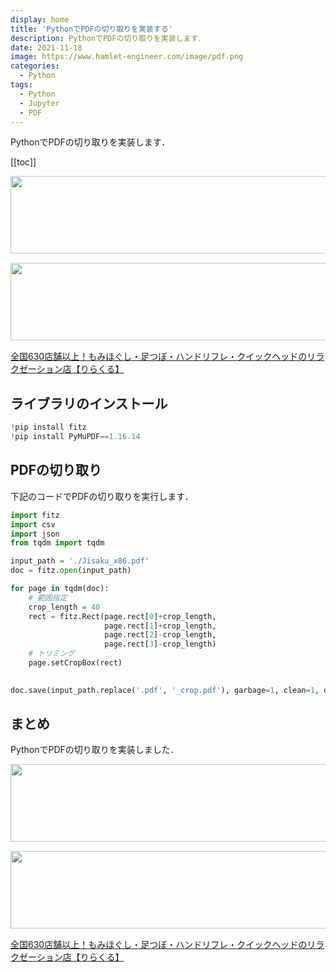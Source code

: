 ```yaml
---
display: home
title: 'PythonでPDFの切り取りを実装する'
description: PythonでPDFの切り取りを実装します．
date: 2021-11-18
image: https://www.hamlet-engineer.com/image/pdf.png
categories: 
  - Python
tags:
  - Python
  - Jupyter
  - PDF
---
```


<!-- https://www.hamlet-engineer.com -->
PythonでPDFの切り取りを実装します．

<!-- more -->

<ClientOnly>
  <CallInArticleAdsense />
</ClientOnly>

[[toc]]

<!-- お名前.com -->
<a href="https://px.a8.net/svt/ejp?a8mat=3HBXCY+4DRW36+50+2HM5Z5" rel="nofollow"><img border="0" width="1000" height="124" alt="" src="https://www27.a8.net/svt/bgt?aid=210508450265&wid=001&eno=01&mid=s00000000018015052000&mc=1"></a><img border="0" width="1" height="1" src="https://www10.a8.net/0.gif?a8mat=3HBXCY+4DRW36+50+2HM5Z5" alt="">

<!-- エックスサーバー株式会社 -->
<a href="https://px.a8.net/svt/ejp?a8mat=3HIN6N+3YAMCY+CO4+6BMG1" rel="nofollow"><img border="0" width="1000" height="124" alt="" src="https://www23.a8.net/svt/bgt?aid=210821855239&wid=001&eno=01&mid=s00000001642001062000&mc=1"></a><img border="0" width="1" height="1" src="https://www17.a8.net/0.gif?a8mat=3HIN6N+3YAMCY+CO4+6BMG1" alt="">

<!-- りらくる -->
<a href="https://px.a8.net/svt/ejp?a8mat=3HIN6N+7FBNEA+4AQ0+5YJRM" rel="nofollow">全国630店舗以上！もみほぐし・足つぼ・ハンドリフレ・クイックヘッドのリラクゼーション店【りらくる】</a><img border="0" width="1" height="1" src="https://www15.a8.net/0.gif?a8mat=3HIN6N+7FBNEA+4AQ0+5YJRM" alt="">

## ライブラリのインストール
```python
!pip install fitz
!pip install PyMuPDF==1.16.14
```

<!-- ## PDFの範囲確認
下記のコードでPDFの切り取り範囲を確認します．

```python
import fitz
import csv
import json
from tqdm import tqdm

input_path = './Jisaku_x86.pdf'
doc = fitz.open(input_path)

for page in tqdm(doc):
    for f in range(3):
        crop_length = 120 * (f + 1)
        # rect = fitz.Rect(page.rect[0]+crop_length,page.rect[1]+crop_length,page.rect[2]-crop_length,page.rect[3]-crop_length)
        rect = fitz.Rect(page.rect[0],page.rect[1]-crop_length,page.rect[2],page.rect[3]+crop_length)
        # 図形挿入
        page.drawRect(rect,color=(0.25 * (f + 1), 0.25 * (f + 1), 0.25 * (f + 1)))

doc.save('./sample.pdf', garbage=1, clean=1, deflate=1)
``` -->

## PDFの切り取り
下記のコードでPDFの切り取りを実行します．

```python
import fitz
import csv
import json
from tqdm import tqdm

input_path = './Jisaku_x86.pdf'
doc = fitz.open(input_path)

for page in tqdm(doc):
    # 範囲指定
    crop_length = 40
    rect = fitz.Rect(page.rect[0]+crop_length,
                     page.rect[1]+crop_length,
                     page.rect[2]-crop_length,
                     page.rect[3]-crop_length)
    # トリミング
    page.setCropBox(rect)
    

doc.save(input_path.replace('.pdf', '_crop.pdf'), garbage=1, clean=1, deflate=1)
```

## まとめ
PythonでPDFの切り取りを実装しました．




<!-- お名前.com -->
<a href="https://px.a8.net/svt/ejp?a8mat=3HBXCY+4DRW36+50+2HM5Z5" rel="nofollow"><img border="0" width="1000" height="124" alt="" src="https://www27.a8.net/svt/bgt?aid=210508450265&wid=001&eno=01&mid=s00000000018015052000&mc=1"></a><img border="0" width="1" height="1" src="https://www10.a8.net/0.gif?a8mat=3HBXCY+4DRW36+50+2HM5Z5" alt="">

<!-- エックスサーバー株式会社 -->
<a href="https://px.a8.net/svt/ejp?a8mat=3HIN6N+3YAMCY+CO4+6BMG1" rel="nofollow"><img border="0" width="1000" height="124" alt="" src="https://www23.a8.net/svt/bgt?aid=210821855239&wid=001&eno=01&mid=s00000001642001062000&mc=1"></a><img border="0" width="1" height="1" src="https://www17.a8.net/0.gif?a8mat=3HIN6N+3YAMCY+CO4+6BMG1" alt="">

<!-- りらくる -->
<a href="https://px.a8.net/svt/ejp?a8mat=3HIN6N+7FBNEA+4AQ0+5YJRM" rel="nofollow">全国630店舗以上！もみほぐし・足つぼ・ハンドリフレ・クイックヘッドのリラクゼーション店【りらくる】</a><img border="0" width="1" height="1" src="https://www15.a8.net/0.gif?a8mat=3HIN6N+7FBNEA+4AQ0+5YJRM" alt="">

<ClientOnly>
  <CallInArticleAdsense />
</ClientOnly>

